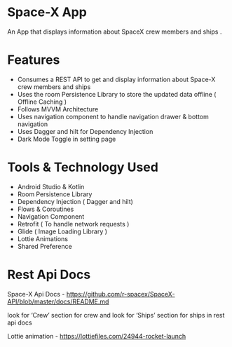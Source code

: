 # Space-X App

An App that displays information about SpaceX crew members and ships .

# Features

- Consumes a REST API to get and display information about Space-X crew members and ships 
- Uses the room Persistence Library to store the updated data offline ( Offline Caching ) 
- Follows MVVM Architecture 
- Uses navigation component to handle navigation drawer & bottom navigation 
- Uses Dagger and hilt for Dependency Injection
- Dark Mode Toggle in setting page

# Tools & Technology Used

- Android Studio & Kotlin
- Room Persistence Library
- Dependency Injection ( Dagger and hilt)
- Flows & Coroutines
- Navigation Component
- Retrofit ( To handle network requests )
- Glide ( Image Loading Library )
- Lottie Animations
- Shared Preference

# Rest Api Docs

Space-X Api Docs -
https://github.com/r-spacex/SpaceX-API/blob/master/docs/README.md

look for ‘Crew’ section for crew and look for ‘Ships’ section for ships in rest api docs

Lottie animation -
https://lottiefiles.com/24944-rocket-launch
